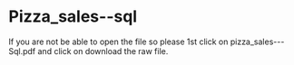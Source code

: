 # Pizza_sales--sql
If you are not be able to open the file so please 1st click on pizza_sales---Sql.pdf and click on download the raw file.
